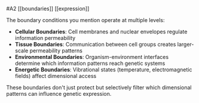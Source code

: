 #A2 
[[boundaries]] [[expression]]

The boundary conditions you mention operate at multiple levels:

- **Cellular Boundaries**: Cell membranes and nuclear envelopes regulate information permeability
- **Tissue Boundaries**: Communication between cell groups creates larger-scale permeability patterns
- **Environmental Boundaries**: Organism-environment interfaces determine which information patterns reach genetic systems
- **Energetic Boundaries**: Vibrational states (temperature, electromagnetic fields) affect dimensional access

These boundaries don't just protect but selectively filter which dimensional patterns can influence genetic expression.